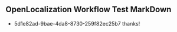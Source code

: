 ## OpenLocalization Workflow Test MarkDown
* 5d1e82ad-9bae-4da8-8730-259f82ec25b7 thanks!

<!--HONumber=Aug16_HO3-->


